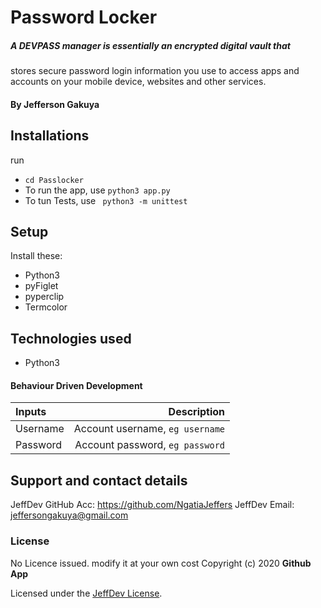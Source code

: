 # Password Locker

##### A DEVPASS manager is essentially an encrypted digital vault that

stores secure password login information you use to access apps
and accounts on your mobile device, websites and other services.

#### By **Jefferson Gakuya**

## Installations

run

- `cd Passlocker`
- To run the app, use `python3 app.py`
- To tun Tests, use ` python3 -m unittest`

## Setup

Install these:

- Python3
- pyFiglet
- pyperclip
- Termcolor

## Technologies used

- Python3

#### Behaviour Driven Development

| Inputs   |                     Description |
| :------- | ------------------------------: |
| Username | Account username, `eg username` |
| Password | Account password, `eg password` |

## Support and contact details

JeffDev GitHub Acc: https://github.com/NgatiaJeffers
JeffDev Email: jeffersongakuya@gmail.com

### License

No Licence issued. modify it at your own cost
Copyright (c) 2020 **Github App**

Licensed under the [JeffDev License](LICENSE).
